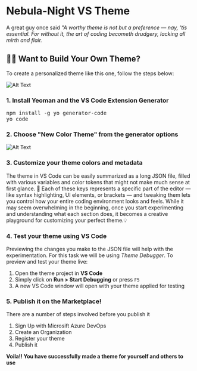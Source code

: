 # Nebula-Night VS Theme

A great guy once said *"A worthy theme is not but a preference — nay, ’tis essential. For without it, the art of coding becometh drudgery, lacking all mirth and flair.*

## 🧙‍♂️ Want to Build Your Own Theme?

To create a personalized theme like this one, follow the steps below:

![Alt Text]()

### 1. Install Yeoman and the VS Code Extension Generator
<pre>
npm install -g yo generator-code
yo code
</pre>
  
### 2. Choose "New Color Theme" from the generator options

![Alt Text](https://github.com/Jasskaran-Singh-Shangari/Nebula-Night-VS-Theme/blob/main/Theme-Explored%20page.png)

### 3. Customize your theme colors and metadata
The theme in VS Code can be easily summarized as a long JSON file, filled with various variables and color tokens that might not make much sense at first glance. 🎨
Each of these keys represents a specific part of the editor — like syntax highlighting, UI elements, or brackets — and tweaking them lets you control how your entire coding environment looks and feels.
While it may seem overwhelming in the beginning, once you start experimenting and understanding what each section does, it becomes a creative playground for customizing your perfect theme.💡

### 4. Test your theme using VS Code
Previewing the changes you make to the JSON file will help with the experimentation. For this task we will be using *Theme Debugger*.
To preview and test your theme live:

1. Open the theme project in **VS Code**
2. Simply click on **Run > Start Debugging** or press `F5`
3. A new VS Code window will open with your theme applied for testing

### 5. Publish it on the Marketplace!
There are a number of steps involved before you publish it
1. Sign Up with Microsift Azure DevOps
2. Create an Organization
3. Register your theme
4. Publish it

**Voila!! You have successfully made a theme for yourself and others to use**
